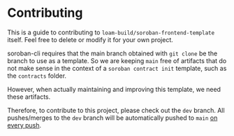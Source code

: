 # Contributing

This is a guide to contributing to `loam-build/soroban-frontend-template`
itself. Feel free to delete or modify it for your own project.

soroban-cli requires that the main branch obtained with `git clone` be the branch to use as a template. So we are keeping `main` free of artifacts that do not make sense in the context of a `soroban contract init` template, such as the `contracts` folder.

However, when actually maintaining and improving this template, we need these artifacts.

Therefore, to contribute to this project, please check out the `dev` branch. All pushes/merges to the `dev` branch will be automatically pushed to `main` [on every push](.github/workflows/publish.yml).
